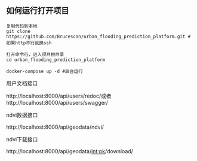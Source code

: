 ## 如何运行打开项目

```git
复制代码到本地
git clone https://github.com/Brucescan/urban_flooding_prediction_platform.git #如果http不行就换ssh
```

```
打开命令行，进入项目根目录
cd urban_flooding_prediction_platform
```

```
docker-compose up -d #后台运行
```

用户文档接口

http://localhost:8000/api/users/redoc/或者http://localhost:8000/api/users/swagger/

ndvi数据接口

http://localhost:8000/api/geodata/ndvi/

ndvi下载接口

http://localhost:8000/api/geodata/<int:pk>/download/
